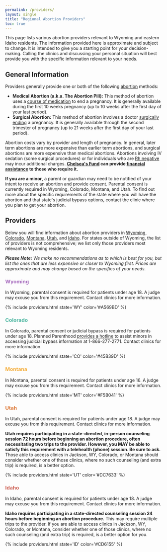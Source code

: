 ```yaml
---
permalink: /providers/
layout: single
title: "Regional Abortion Providers"
toc: true
---
```


This page lists various abortion providers relevant to Wyoming and eastern Idaho residents.
The information provided here is approximate and subject to change. It is
intended to give you a starting point for your decision-making.
Calling the clinics and discussing your personal situation will best
provide you with the specific information relevant to your needs.

## General Information

Providers generally provide one or both of the following
[abortion](/abortion) methods:

* **Medical Abortion (a.k.a. The Abortion Pill):** This method of abortion
    uses a [course of
    medication](https://www.plannedparenthood.org/learn/abortion/the-abortion-pill)
    to end a pregnancy. It is generally available during the first 10
    weeks pregnancy (up to 10 weeks after the first day of your
    last period).
* **Surgical Abortion:** This method of abortion involves a doctor
    [surgically ending](https://www.plannedparenthood.org/learn/abortion/in-clinic-abortion-procedures)
    a pregnancy. It is generally available through the second
    trimester of pregnancy (up to 21 weeks after the first day of your
    last period).

Abortion costs vary by provider and length of pregnancy. In general,
later term abortions are more expensive than earlier term abortions,
and surgical abortions are more expensive than medical
abortions. Abortions involving IV sedation (some surgical procedures)
or for individuals who are [Rh
negative](https://www.acog.org/Patients/FAQs/The-Rh-Factor-How-It-Can-Affect-Your-Pregnancy)
may incur additional charges. **[Chelsea's Fund](/) can provide
[financial assistance](/financial) to those who require it.**

**If you are a minor**, a parent or guardian may need to be notified
of your intent to receive an abortion and provide consent. Parental
consent is currently required in Wyoming, Colorado, Montana, and
Utah. To find out more about the specific requirements of the state
where you will have the abortion and that state's judicial bypass options, contact
the clinic where you plan to get your abortion.

## Providers

Below you will find information about abortion providers in
[Wyoming](#wyoming), [Colorado](#colorado), [Montana](#montana),
[Utah](#utah), and [Idaho](#idaho). For states outside of Wyoming, the
list of providers is not comprehensive; we list only those providers
most relevant to Wyoming residents.

_**Please Note:** We make no recommendations as to which is best for
   you, but list the ones that are less expensive or closer to Wyoming
   first. Prices are approximate and may change based on the specifics
   of your needs._

### <span style="color: #A569BD">Wyoming</span>

In Wyoming, parental consent is required for patients under age 18.  A
judge may excuse you from this requirement. Contact clinics for more
information.

{% include providers.html state='WY' color='#A569BD' %}

### <span style="color: #45B39D">Colorado</span>

In Colorado, parental consent or judicial bypass is required for
patients under age 18. Planned Parenthood [provides a
hotline](https://www.plannedparenthood.org/planned-parenthood-rocky-mountains/planned-parenthood-parental-notification/judicial-bypass-faq)
to assist minors in accessing judicial bypass information at
1-866-277-2771. Contact clinics for more information.

{% include providers.html state='CO' color='#45B39D' %}

### <span style="color: #F5B041">Montana</span>

In Montana, parental consent is required for patients under age 16. A
judge may excuse you from this requirement. Contact clinics for more
information.

{% include providers.html state='MT' color='#F5B041' %}

### <span style="color: #DC7633">Utah</span>

In Utah, parental consent is required for patients under age 18. A
judge may excuse you from this requirement. Contact clinics for more
information.

**Utah requires participating in a state-directed, in-person
counseling session 72 hours before beginning an abortion procedure,
often necessitating two trips to the provider. However, you MAY be able 
to satisfy this requirement with a telehealth (phone) session. Be sure to ask.** 
Those able to access clinics in Jackson, WY, Colorado, or Montana should 
consider whether one of those clinics, where no such counseling 
(and extra trip) is required, is a better option.

{% include providers.html state='UT' color='#DC7633' %}

### <span style="color: #CD6155">Idaho</span>

In Idaho, parental consent is required for patients under age 18. A
judge may excuse you from this requirement. Contact clinics for more
information.

**Idaho requires participating in a state-directed counseling session
  24 hours before beginning an abortion procedure.** This may require
  multiple trips to the provider. If you are able to access clinics in
  Jackson, WY, Colorado, or Montana, consider whether one of
  those clinics, where no such counseling (and extra trip) is
  required, is a better option for you.

{% include providers.html state='ID' color='#CD6155' %}
